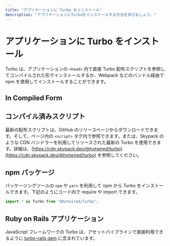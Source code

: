 ```yaml
---
title: "アプリケーションに Turbo をインストール"
description: "アプリケーションにTurboをインストールする方法を学びましょう。"
---
```


# アプリケーションに Turbo をインストール

Turbo は、アプリケーションの `<head>` 内で直接 Turbo 配布スクリプトを参照してコンパイルされた形でインストールするか、Webpack などのバンドル経由で npm を使用してインストールすることができます。

## In Compiled Form

## コンパイル済みスクリプト
最新の配布スクリプトは、GitHub のリリースページからダウンロードできます。そして、ページ内の `<script>` タグ内で参照できます。または、Skypack のような CDN バンドラーを利用してリリースされた最新の Turbo を使用できます。詳細は、[https://cdn.skypack.dev/@hotwired/turbo](https://cdn.skypack.dev/@hotwired/turbo) を参照してください。

## npm パッケージ

パッケージングツールの `npm` や `yarn` を利用して npm から Turbo をインストールできます。下記のようにコード内で require や import できます。

```javascript
import * as Turbo from "@hotwired/turbo";
```

## Ruby on Rails アプリケーション

JavaScript フレームワークの Turbo は、アセットパイプラインで直接利用できるように [turbo-rails gem](https://github.com/hotwired/turbo-rails) に含まれています。
